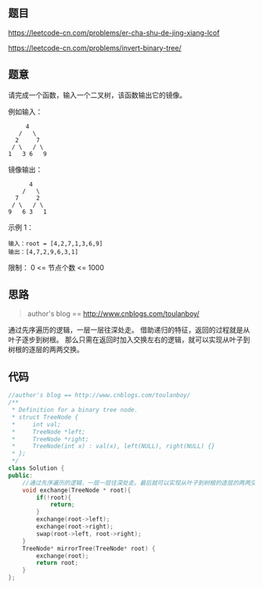 ## 题目

https://leetcode-cn.com/problems/er-cha-shu-de-jing-xiang-lcof

https://leetcode-cn.com/problems/invert-binary-tree/

## 题意

请完成一个函数，输入一个二叉树，该函数输出它的镜像。

例如输入：

         4
       /   \
      2     7
     / \   / \
    1   3 6   9

镜像输出：

          4
        /   \
      7     2
     / \   / \
    9   6 3   1


示例 1：
```
输入：root = [4,2,7,1,3,6,9]
输出：[4,7,2,9,6,3,1]
```

限制：
0 <= 节点个数 <= 1000



## 思路

>  author's blog == http://www.cnblogs.com/toulanboy/

通过先序遍历的逻辑，一层一层往深处走。
借助递归的特征，返回的过程就是从叶子逐步到树根。
那么只需在返回时加入交换左右的逻辑，就可以实现从叶子到树根的逐层的两两交换。


## 代码

```c++
//author's blog == http://www.cnblogs.com/toulanboy/
/**
 * Definition for a binary tree node.
 * struct TreeNode {
 *     int val;
 *     TreeNode *left;
 *     TreeNode *right;
 *     TreeNode(int x) : val(x), left(NULL), right(NULL) {}
 * };
 */
class Solution {
public:
    //通过先序遍历的逻辑，一层一层往深处走。最后就可以实现从叶子到树根的逐层的两两交换。
    void exchange(TreeNode * root){
        if(!root){
            return;
        }
        exchange(root->left);
        exchange(root->right);
        swap(root->left, root->right);
    }
    TreeNode* mirrorTree(TreeNode* root) {
        exchange(root);
        return root;
    }
};
```
